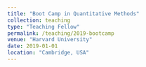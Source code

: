 ```yaml
---
title: "Boot Camp in Quantitative Methods"
collection: teaching
type: "Teaching Fellow"
permalink: /teaching/2019-bootcamp
venue: "Harvard University"
date: 2019-01-01
location: "Cambridge, USA"
---
```

